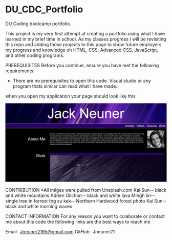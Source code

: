 # DU_CDC_Portfolio

DU Coding bootcamp portfolio.

This project is my very first attempt at creating a portfolio using what I have learned in my brief time in school. As my classes progress I will be revisiting this repo and adding those projects to this page to show future employers my progress and knowledge oh HTML, CSS, Advanced CSS, JavaScript, and other coding programs.

PREREQUISITES
Before you continue, ensure you have met the following requirements:

- There are no prerequisites to open this code. Visual studio or any program thats similar can read what I have made.

when you open my application your page should look like this

![alt text](./assets/references/img.jpg)

CONTRIBUTION
\*All imiges were pulled from Unsplash.com
Kai Sun-- black and white mountains
Adrien Olichon-- black and white lava
Mingh lin-- single tree in forrest fog
su kek-- Northern Hardwood forest photo
Kai Sun-- black and white morning waves

CONTACT INFORMATION
For any reason you want to colaborate or contact me about this code the following links are the best ways to reach me

Email- Jneuner2165@gmail.com
GitHub- Jneuner21
